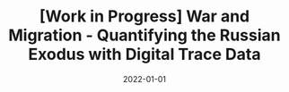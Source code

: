 ---
title: "[Work in Progress] War and Migration - Quantifying the Russian Exodus with Digital Trace Data"
collection: publications
permalink: /talks/2022-russian-migration
date: 2022-01-01
citation: 'Anastasiadou A., Volgin, A., Leasure, D. War and Migration - Quantifying the Russian Exodus with Digital Trace Data '
---
